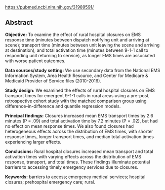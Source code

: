 https://pubmed.ncbi.nlm.nih.gov/31989591/

## Abstract

**Objective:** To examine the effect of rural hospital closures on EMS response time (minutes between dispatch notifying unit and arriving at scene); transport time (minutes between unit leaving the scene and arriving at destination); and total activation time (minutes between 9-1-1 call to responding unit returning to service), as longer EMS times are associated with worse patient outcomes.

**Data sources/study setting:** We use secondary data from the National EMS Information System, Area Health Resource, and Center for Medicare & Medicaid Provider of Service files (2010-2016).

**Study design:** We examined the effects of rural hospital closures on EMS transport times for emergent 9-1-1 calls in rural areas using a pre-post, retrospective cohort study with the matched comparison group using difference-in-difference and quantile regression models.

**Principal findings:** Closures increased mean EMS transport times by 2.6 minutes (P = .09) and total activation time by 7.2 minutes (P = .02), but had no effect on mean response times. We also found closures had heterogeneous effects across the distribution of EMS times, with shorter response times, longer transport times, and median total activation times experiencing larger effects.

**Conclusions:** Rural hospital closures increased mean transport and total activation times with varying effects across the distribution of EMS response, transport, and total times. These findings illuminate potential barriers to accessing timely emergency services due to closures.

**Keywords:** barriers to access; emergency medical services; hospital closures; prehospital emergency care; rural.